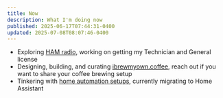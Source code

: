 ```yaml
---
title: Now
description: What I'm doing now
published: 2025-06-17T07:44:31-0400
updated: 2025-07-08T08:07:46-0400
---
```


- Exploring [HAM radio](https://en.wikipedia.org/wiki/Amateur_radio), working on getting my Technician and General license
- Designing, building, and curating [ibrewmyown.coffee](https://ibrewmyown.coffee), reach out if you want to share your coffee brewing setup
- Tinkering with [home automation setups](/home-automation), currently migrating to Home Assistant
